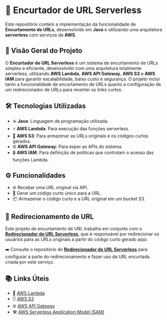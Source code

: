 # 🔗 Encurtador de URL Serverless

Este repositório contém a implementação da funcionalidade de **Encurtamento de URLs**, desenvolvido em **Java** e utilizando uma arquitetura **serverless** com serviços da **AWS**.

## 📜 Visão Geral do Projeto

O **Encurtador de URL Serverless** é um sistema de encurtamento de URLs simples e eficiente, desenvolvido com uma arquitetura totalmente serverless, utilizando **AWS Lambda**, **AWS API Gateway**, **AWS S3** e **AWS IAM** para garantir escalabilidade, baixo custo e segurança. O projeto inclui tanto a funcionalidade de encurtamento de URLs quanto a configuração de um redirecionador de URLs para reverter os links curtos.

## 🛠️ Tecnologias Utilizadas

- ☕ **Java**: Linguagem de programação utilizada. 
- ⚡ **AWS Lambda**: Para execução das funções serverless. 
- 📂 **AWS S3**: Para armazenar as URLs originais e os códigos curtos gerados.
- 🌐 **AWS API Gateway**: Para expor as APIs do sistema. 
- 🔒 **AWS IAM**: Para definição de políticas que controlam o acesso das funções Lambda.  

## ⚙️ Funcionalidades

- 🌐 Receber uma URL original via API.
- 🔑 Gerar um código curto único para a URL. 
- 📦 Armazenar o código curto e a URL original em um bucket S3.  

## 🔄 Redirecionamento de URL

Este projeto de encurtamento de URL trabalha em conjunto com o **[Redirecionador de URL Serverless](https://github.com/joschonarth/serverless-url-redirect)**, que é responsável por redirecionar os usuários para as URLs originais a partir do código curto gerado aqui.

➡️ Consulte o repositório do **[Redirecionador de URL Serverless](https://github.com/joschonarth/serverless-url-redirect)** para configurar a parte do redirecionamento e fazer uso da URL encurtada criada por este serviço.

## 📚 Links Úteis

- 🔧 [AWS Lambda](https://aws.amazon.com/lambda/)
- 🗄️ [AWS S3](https://aws.amazon.com/s3/)
- 🌐 [AWS API Gateway](https://aws.amazon.com/api-gateway/)
- 🛠️ [AWS Serverless Application Model (SAM)](https://aws.amazon.com/serverless/sam/)